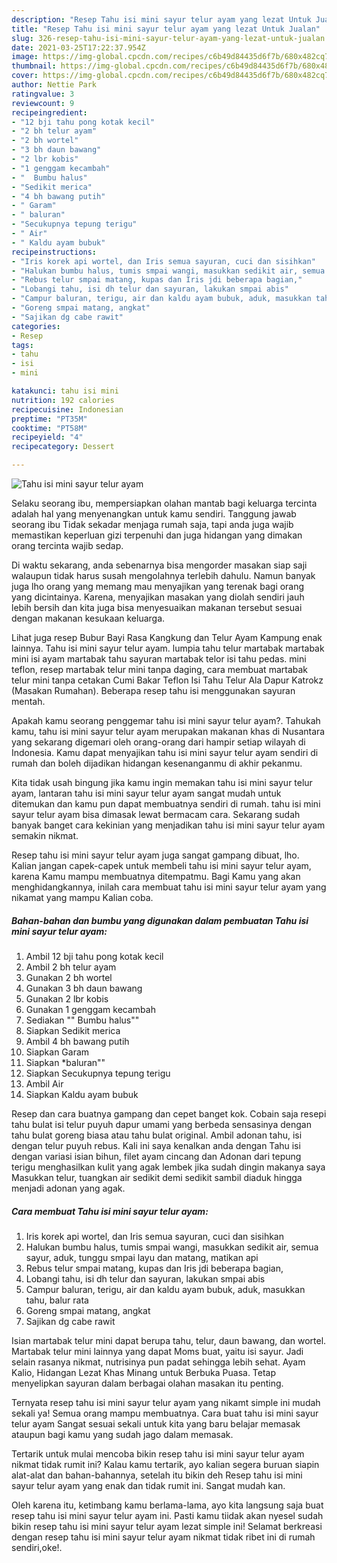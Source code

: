 ```yaml
---
description: "Resep Tahu isi mini sayur telur ayam yang lezat Untuk Jualan"
title: "Resep Tahu isi mini sayur telur ayam yang lezat Untuk Jualan"
slug: 326-resep-tahu-isi-mini-sayur-telur-ayam-yang-lezat-untuk-jualan
date: 2021-03-25T17:22:37.954Z
image: https://img-global.cpcdn.com/recipes/c6b49d84435d6f7b/680x482cq70/tahu-isi-mini-sayur-telur-ayam-foto-resep-utama.jpg
thumbnail: https://img-global.cpcdn.com/recipes/c6b49d84435d6f7b/680x482cq70/tahu-isi-mini-sayur-telur-ayam-foto-resep-utama.jpg
cover: https://img-global.cpcdn.com/recipes/c6b49d84435d6f7b/680x482cq70/tahu-isi-mini-sayur-telur-ayam-foto-resep-utama.jpg
author: Nettie Park
ratingvalue: 3
reviewcount: 9
recipeingredient:
- "12 bji tahu pong kotak kecil"
- "2 bh telur ayam"
- "2 bh wortel"
- "3 bh daun bawang"
- "2 lbr kobis"
- "1 genggam kecambah"
- "  Bumbu halus"
- "Sedikit merica"
- "4 bh bawang putih"
- " Garam"
- " baluran"
- "Secukupnya tepung terigu"
- " Air"
- " Kaldu ayam bubuk"
recipeinstructions:
- "Iris korek api wortel, dan Iris semua sayuran, cuci dan sisihkan"
- "Halukan bumbu halus, tumis smpai wangi, masukkan sedikit air, semua sayur, aduk, tunggu smpai layu dan matang, matikan api"
- "Rebus telur smpai matang, kupas dan Iris jdi beberapa bagian,"
- "Lobangi tahu, isi dh telur dan sayuran, lakukan smpai abis"
- "Campur baluran, terigu, air dan kaldu ayam bubuk, aduk, masukkan tahu, balur rata"
- "Goreng smpai matang, angkat"
- "Sajikan dg cabe rawit"
categories:
- Resep
tags:
- tahu
- isi
- mini

katakunci: tahu isi mini 
nutrition: 192 calories
recipecuisine: Indonesian
preptime: "PT35M"
cooktime: "PT58M"
recipeyield: "4"
recipecategory: Dessert

---
```



![Tahu isi mini sayur telur ayam](https://img-global.cpcdn.com/recipes/c6b49d84435d6f7b/680x482cq70/tahu-isi-mini-sayur-telur-ayam-foto-resep-utama.jpg)

Selaku seorang ibu, mempersiapkan olahan mantab bagi keluarga tercinta adalah hal yang menyenangkan untuk kamu sendiri. Tanggung jawab seorang ibu Tidak sekadar menjaga rumah saja, tapi anda juga wajib memastikan keperluan gizi terpenuhi dan juga hidangan yang dimakan orang tercinta wajib sedap.

Di waktu  sekarang, anda sebenarnya bisa mengorder masakan siap saji walaupun tidak harus susah mengolahnya terlebih dahulu. Namun banyak juga lho orang yang memang mau menyajikan yang terenak bagi orang yang dicintainya. Karena, menyajikan masakan yang diolah sendiri jauh lebih bersih dan kita juga bisa menyesuaikan makanan tersebut sesuai dengan makanan kesukaan keluarga. 

Lihat juga resep Bubur Bayi Rasa Kangkung dan Telur Ayam Kampung enak lainnya. Tahu isi mini sayur telur ayam. lumpia tahu telur martabak martabak mini isi ayam martabak tahu sayuran martabak telor isi tahu pedas. mini teflon, resep martabak telur mini tanpa daging, cara membuat martabak telur mini tanpa cetakan Cumi Bakar Teflon Isi Tahu Telur Ala Dapur Katrokz (Masakan Rumahan). Beberapa resep tahu isi menggunakan sayuran mentah.

Apakah kamu seorang penggemar tahu isi mini sayur telur ayam?. Tahukah kamu, tahu isi mini sayur telur ayam merupakan makanan khas di Nusantara yang sekarang digemari oleh orang-orang dari hampir setiap wilayah di Indonesia. Kamu dapat menyajikan tahu isi mini sayur telur ayam sendiri di rumah dan boleh dijadikan hidangan kesenanganmu di akhir pekanmu.

Kita tidak usah bingung jika kamu ingin memakan tahu isi mini sayur telur ayam, lantaran tahu isi mini sayur telur ayam sangat mudah untuk ditemukan dan kamu pun dapat membuatnya sendiri di rumah. tahu isi mini sayur telur ayam bisa dimasak lewat bermacam cara. Sekarang sudah banyak banget cara kekinian yang menjadikan tahu isi mini sayur telur ayam semakin nikmat.

Resep tahu isi mini sayur telur ayam juga sangat gampang dibuat, lho. Kalian jangan capek-capek untuk membeli tahu isi mini sayur telur ayam, karena Kamu mampu membuatnya ditempatmu. Bagi Kamu yang akan menghidangkannya, inilah cara membuat tahu isi mini sayur telur ayam yang nikamat yang mampu Kalian coba.

<!--inarticleads1-->

##### Bahan-bahan dan bumbu yang digunakan dalam pembuatan Tahu isi mini sayur telur ayam:

1. Ambil 12 bji tahu pong kotak kecil
1. Ambil 2 bh telur ayam
1. Gunakan 2 bh wortel
1. Gunakan 3 bh daun bawang
1. Gunakan 2 lbr kobis
1. Gunakan 1 genggam kecambah
1. Sediakan  &#34;&#34; Bumbu halus&#34;&#34;
1. Siapkan Sedikit merica
1. Ambil 4 bh bawang putih
1. Siapkan  Garam
1. Siapkan  *baluran&#34;&#34;
1. Siapkan Secukupnya tepung terigu
1. Ambil  Air
1. Siapkan  Kaldu ayam bubuk


Resep dan cara buatnya gampang dan cepet banget kok. Cobain saja resepi tahu bulat isi telur puyuh dapur umami yang berbeda sensasinya dengan tahu bulat goreng biasa atau tahu bulat original. Ambil adonan tahu, isi dengan telur puyuh rebus. Kali ini saya kenalkan anda dengan Tahu isi dengan variasi isian bihun, filet ayam cincang dan Adonan dari tepung terigu menghasilkan kulit yang agak lembek jika sudah dingin makanya saya Masukkan telur, tuangkan air sedikit demi sedikit sambil diaduk hingga menjadi adonan yang agak. 

<!--inarticleads2-->

##### Cara membuat Tahu isi mini sayur telur ayam:

1. Iris korek api wortel, dan Iris semua sayuran, cuci dan sisihkan
1. Halukan bumbu halus, tumis smpai wangi, masukkan sedikit air, semua sayur, aduk, tunggu smpai layu dan matang, matikan api
1. Rebus telur smpai matang, kupas dan Iris jdi beberapa bagian,
1. Lobangi tahu, isi dh telur dan sayuran, lakukan smpai abis
1. Campur baluran, terigu, air dan kaldu ayam bubuk, aduk, masukkan tahu, balur rata
1. Goreng smpai matang, angkat
1. Sajikan dg cabe rawit


Isian martabak telur mini dapat berupa tahu, telur, daun bawang, dan wortel. Martabak telur mini lainnya yang dapat Moms buat, yaitu isi sayur. Jadi selain rasanya nikmat, nutrisinya pun padat sehingga lebih sehat. Ayam Kalio, Hidangan Lezat Khas Minang untuk Berbuka Puasa. Tetap menyelipkan sayuran dalam berbagai olahan masakan itu penting. 

Ternyata resep tahu isi mini sayur telur ayam yang nikamt simple ini mudah sekali ya! Semua orang mampu membuatnya. Cara buat tahu isi mini sayur telur ayam Sangat sesuai sekali untuk kita yang baru belajar memasak ataupun bagi kamu yang sudah jago dalam memasak.

Tertarik untuk mulai mencoba bikin resep tahu isi mini sayur telur ayam nikmat tidak rumit ini? Kalau kamu tertarik, ayo kalian segera buruan siapin alat-alat dan bahan-bahannya, setelah itu bikin deh Resep tahu isi mini sayur telur ayam yang enak dan tidak rumit ini. Sangat mudah kan. 

Oleh karena itu, ketimbang kamu berlama-lama, ayo kita langsung saja buat resep tahu isi mini sayur telur ayam ini. Pasti kamu tiidak akan nyesel sudah bikin resep tahu isi mini sayur telur ayam lezat simple ini! Selamat berkreasi dengan resep tahu isi mini sayur telur ayam nikmat tidak ribet ini di rumah sendiri,oke!.


